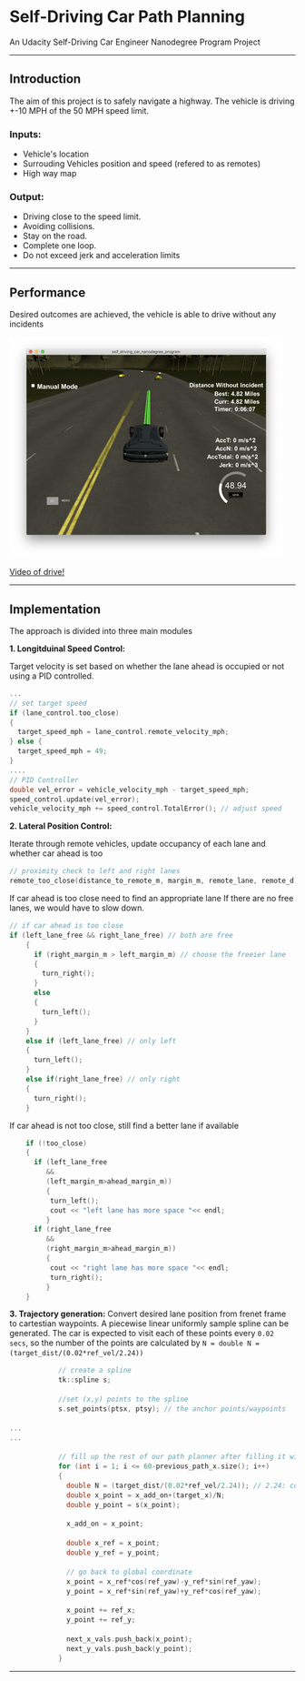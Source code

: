 # Self-Driving Car Path Planning
An Udacity Self-Driving Car Engineer Nanodegree Program Project

---

## Introduction
The aim of this project is to safely navigate a highway. The vehicle is driving +-10 MPH of the 50 MPH speed limit. 

### Inputs:
 - Vehicle's location
 - Surrouding Vehicles position and speed (refered to as remotes)
 - High way map

### Output:
 - Driving close to the speed limit.
 - Avoiding collisions.
 - Stay on the road.
 - Complete one loop.
 - Do not exceed jerk and acceleration limits
---
## Performance
Desired outcomes are achieved, the vehicle is able to drive without any incidents

![](media/sim_screenshot.png)

[Video of drive!](https://www.youtube.com/watch?v=-_O9b3eb4U4&feature=youtu.be)

---
## Implementation
The approach is divided into three main modules

**1. Longitduinal Speed Control:** 

Target velocity is set based on whether the lane ahead is occupied or not using a PID controlled. 
```cpp
...
// set target speed
if (lane_control.too_close)
{
  target_speed_mph = lane_control.remote_velocity_mph;
} else {
  target_speed_mph = 49;
}
....
// PID Controller
double vel_error = vehicle_velocity_mph - target_speed_mph;
speed_control.update(vel_error);
vehicle_velocity_mph += speed_control.TotalError(); // adjust speed
```

**2. Lateral Position Control:** 

Iterate through remote vehicles, update occupancy of each lane and whether car ahead is too
```cpp
// proximity check to left and right lanes
remote_too_close(distance_to_remote_m, margin_m, remote_lane, remote_d);
```
If car ahead is too close need to find an appropriate lane
If there are no free lanes, we would have to slow down.
```cpp
// if car ahead is too close
if (left_lane_free && right_lane_free) // both are free
    {
      if (right_margin_m > left_margin_m) // choose the freeier lane
      {
        turn_right();
      } 
      else 
      {
        turn_left();
      }
    }
    else if (left_lane_free) // only left
    { 
      turn_left();
    } 
    else if(right_lane_free) // only right
    {
      turn_right();
    }  
```

If car ahead is not too close, still find a better lane if available
```cpp
    if (!too_close) 
    {
      if (left_lane_free
         && 
         (left_margin_m>ahead_margin_m))
         {
          turn_left();
          cout << "left lane has more space "<< endl;
         } 
      if (right_lane_free
         && 
         (right_margin_m>ahead_margin_m))
         {
          cout << "right lane has more space "<< endl;
          turn_right();
         } 
    }
```

**3. Trajectory generation:** 
Convert desired lane position from frenet frame to cartestian waypoints. A piecewise linear uniformly sample spline can be generated. The car is expected to visit each of these points every `0.02 secs`, so the number of the points are calculated by `N = double N = (target_dist/(0.02*ref_vel/2.24))`

```cpp
            // create a spline
            tk::spline s;

            //set (x,y) points to the spline
            s.set_points(ptsx, ptsy); // the anchor points/waypoints

...
...

            // fill up the rest of our path planner after filling it with previous points, here we will always output 50 points
            for (int i = 1; i <= 60-previous_path_x.size(); i++)
            {
              double N = (target_dist/(0.02*ref_vel/2.24)); // 2.24: conversion to m/s
              double x_point = x_add_on+(target_x)/N;
              double y_point = s(x_point);

              x_add_on = x_point;

              double x_ref = x_point;
              double y_ref = y_point;

              // go back to global coordinate
              x_point = x_ref*cos(ref_yaw)-y_ref*sin(ref_yaw);
              y_point = x_ref*sin(ref_yaw)+y_ref*cos(ref_yaw);

              x_point += ref_x;
              y_point += ref_y;

              next_x_vals.push_back(x_point);
              next_y_vals.push_back(y_point);
            }
```            

---
